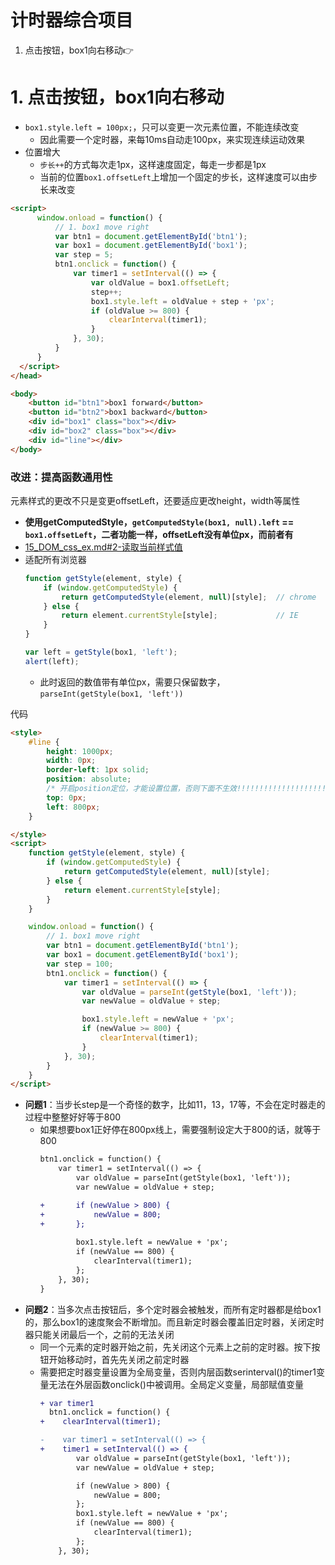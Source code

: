 
# 计时器综合项目
1. 点击按钮，box1向右移动👉


# 1. 点击按钮，box1向右移动
- `box1.style.left = 100px;`，只可以变更一次元素位置，不能连续改变
  - 因此需要一个定时器，来每10ms自动走100px，来实现连续运动效果
- 位置增大
  - `步长++`的方式每次走1px，这样速度固定，每走一步都是1px
  - 当前的位置`box1.offsetLeft`上增加一个固定的步长，这样速度可以由步长来改变
  
```html
<script>
      window.onload = function() {
          // 1. box1 move right
          var btn1 = document.getElementById('btn1');
          var box1 = document.getElementById('box1');
          var step = 5;
          btn1.onclick = function() {
              var timer1 = setInterval(() => {
                  var oldValue = box1.offsetLeft;
                  step++;
                  box1.style.left = oldValue + step + 'px';
                  if (oldValue >= 800) {
                      clearInterval(timer1);
                  }
              }, 30);
          }
      }
  </script>
</head>

<body>
    <button id="btn1">box1 forward</button>
    <button id="btn2">box1 backward</button>
    <div id="box1" class="box"></div>
    <div id="box2" class="box"></div>
    <div id="line"></div>
</body>
```
### 改进：提高函数通用性
元素样式的更改不只是变更offsetLeft，还要适应更改height，width等属性
- **使用getComputedStyle，`getComputedStyle(box1, null).left` == `box1.offsetLeft`，二者功能一样，offsetLeft没有单位px，而前者有**
- [15_DOM_css_ex.md#2-读取当前样式值](https://github.com/davidkorea/javascript_study/blob/master/15_DOM_css_ex.md#2-读取当前样式值)
- 适配所有浏览器
  ```javascript
  function getStyle(element, style) {
      if (window.getComputedStyle) {
          return getComputedStyle(element, null)[style];  // chrome
      } else {
          return element.currentStyle[style];             // IE
      }
  }

  var left = getStyle(box1, 'left');
  alert(left);
  ```
  - 此时返回的数值带有单位px，需要只保留数字，`parseInt(getStyle(box1, 'left'))`

代码
```html
<style>
    #line {
        height: 1000px;
        width: 0px;
        border-left: 1px solid;
        position: absolute;
        /* 开启position定位，才能设置位置，否则下面不生效!!!!!!!!!!!!!!!!!!!! */
        top: 0px;
        left: 800px;
    }

</style>
<script>
    function getStyle(element, style) {
        if (window.getComputedStyle) {
            return getComputedStyle(element, null)[style];
        } else {
            return element.currentStyle[style];
        }
    }

    window.onload = function() {
        // 1. box1 move right
        var btn1 = document.getElementById('btn1');
        var box1 = document.getElementById('box1');
        var step = 100;
        btn1.onclick = function() {
            var timer1 = setInterval(() => {
                var oldValue = parseInt(getStyle(box1, 'left'));
                var newValue = oldValue + step;

                box1.style.left = newValue + 'px';
                if (newValue >= 800) {
                    clearInterval(timer1);
                }
            }, 30);
        }
    }
</script>
```
- **问题1**：当步长step是一个奇怪的数字，比如11，13，17等，不会在定时器走的过程中整整好好等于800
  - 如果想要box1正好停在800px线上，需要强制设定大于800的话，就等于800
    ```diff
    btn1.onclick = function() {
        var timer1 = setInterval(() => {
            var oldValue = parseInt(getStyle(box1, 'left'));
            var newValue = oldValue + step;

    +       if (newValue > 800) {
    +           newValue = 800;
    +       };
            
            box1.style.left = newValue + 'px';
            if (newValue == 800) {
                clearInterval(timer1);
            };
        }, 30);
    }
    ```
- **问题2**：当多次点击按钮后，多个定时器会被触发，而所有定时器都是给box1的，那么box1的速度聚会不断增加。而且新定时器会覆盖旧定时器，关闭定时器只能关闭最后一个，之前的无法关闭
  - 同一个元素的定时器开始之前，先关闭这个元素上之前的定时器。按下按钮开始移动时，首先先关闭之前定时器
  - 需要把定时器变量设置为全局变量，否则内层函数serinterval()的timer1变量无法在外层函数onclick()中被调用。全局定义变量，局部赋值变量
    ```diff  
    + var timer1
      btn1.onclick = function() {
    +    clearInterval(timer1);

    -    var timer1 = setInterval(() => {
    +    timer1 = setInterval(() => {
            var oldValue = parseInt(getStyle(box1, 'left'));
            var newValue = oldValue + step;

            if (newValue > 800) {
                newValue = 800;
            };
            box1.style.left = newValue + 'px';
            if (newValue == 800) {
                clearInterval(timer1);
            };
        }, 30);
    ```
  
  
  
  
  
  
  
  
  
  
  









